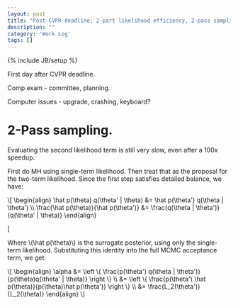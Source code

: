 ```yaml
---
layout: post
title: "Post-CVPR-deadline; 2-part likelihood efficiency, 2-pass sampling"
description: ""
category: 'Work Log'
tags: []
---
```

{% include JB/setup %}

First day after CVPR deadline.

Comp exam - committee, planning.

Computer issues - upgrade, crashing, keyboard?


2-Pass sampling.
==================

Evaluating the second likelihood term is still very slow, even after a 100x speedup.  

First do MH using single-term likelihood.  Then treat that as the proposal for the two-term likelihood.  Since the first step satisfies detailed balance, we have:
    
<div>
\[
\begin{align}
    \hat p(\theta) q(\theta' | \theta) &=
    \hat p(\theta') q(\theta | \theta') \\
    \frac{\hat p(\theta)}{\hat p(\theta')} &=
    \frac{q(\theta | \theta')}{q(\theta' | \theta)} 
\end{align}

\]
</div>

Where \\(\hat p(\theta)\\) is the surrogate posterior, using only the single-term likelihood.  Substituting this identity into the full MCMC acceptance term, we get:
    
<div>
\[
\begin{align}
\alpha &= \left \{ \frac{p(\theta') q(\theta | \theta')}{p(\theta)q(\theta' | \theta)}  \right \} \\
    &= \left \{ \frac{p(\theta') \hat p(\theta)}{p(\theta)\hat p(\theta')}  \right \} \\
    &= \frac{L_2(\theta')}{L_2(\theta)}
\end{align}
\]
</div>
